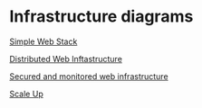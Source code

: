 # Infrastructure diagrams

[Simple Web Stack](https://imgur.com/KKHEBC6)

[Distributed Web Inftastructure](https://imgur.com/8Xrs5BX)

[Secured and monitored web infrastructure](https://imgur.com/qfHLMLT)

[Scale Up](https://imgur.com/OOHBvuo)

